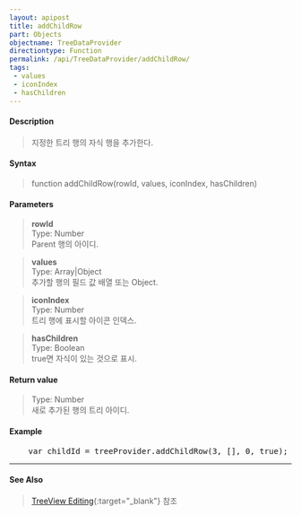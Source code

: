 ```yaml
---
layout: apipost
title: addChildRow
part: Objects
objectname: TreeDataProvider
directiontype: Function
permalink: /api/TreeDataProvider/addChildRow/
tags:
 - values
 - iconIndex
 - hasChildren
---
```



#### Description

> 지정한 트리 행의 자식 행을 추가한다. 

#### Syntax

> function addChildRow(rowId, values, iconIndex, hasChildren)

#### Parameters

> **rowId**  
> Type: Number  
> Parent 행의 아이디.  

> **values**  
> Type: Array\|Object  
> 추가할 행의 필드 값 배열 또는 Object.  

> **iconIndex**  
> Type: Number  
> 트리 행에 표시할 아이콘 인덱스.  

> **hasChildren**  
> Type: Boolean  
> true면 자식이 있는 것으로 표시.  

#### Return value

> Type: Number  
> 새로 추가된 행의 트리 아이디.  

#### Example

<pre class="prettyprint">
    var childId = treeProvider.addChildRow(3, [], 0, true);
</pre>

---

#### See Also

> [TreeView Editing](http://demo.realgrid.net/Demo/TreeEditing){:target="_blank"} 참조    
